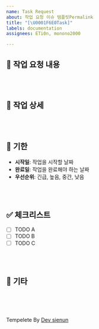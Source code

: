 ```yaml
---
name: Task Request
about: 작업 요청 이슈 템플릿Permalink
title: "[\U0001F6E0️Task]"
labels: documentation
assignees: ETi0n, monono2000

---
```


## 📄 작업 요청 내용

<!--- 요청하신 작업의 요약 내용을 작성해 주세요. -->

<br/>
<br/>

## 📝 작업 상세

<!--- 작업에 대한 상세 설명을 작성해 주세요. -->

<br/>
<br/>

## 📆 기한

<!--- 작업 완료를 원하는 기한이나 우선순위를 명시해 주세요. -->

- **시작일**: 작업을 시작할 날짜
- **완료일**: 작업을 완료해야 하는 날짜
- **우선순위**: 긴급, 높음, 중간, 낮음

<br/>
<br/>

## ✅ 체크리스트

- [ ] TODO A
- [ ] TODO B
- [ ] TODO C

<br/>
<br/>

## 📍 기타

<!--- 추가적으로 필요한 정보나 특이사항이 있다면 적어주세요. -->



<br/>
<br/>
<br/>

Tempelete By [Dev sienun](https://mynamesieun.github.io/git/GitHub-Issue-%EC%82%AC%EC%9A%A9%ED%95%98%EC%97%AC-%ED%98%91%EC%97%85%ED%95%98%EA%B8%B0/)
